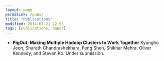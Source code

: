 ```yaml
---
layout: page
permalink: /pubs/
title: "Publications"
modified: 2014-07-21 22:53
tags: [publications, paper]
---
```


 * **PigOut: Making Multiple Hadoop Clusters to Work Together**
   Kyungho Jeon, Sharath Chandrashekhara, Feng Shen, Shikhar Mehra, Oliver Kennedy, and Steven Ko.
   Under submission.
